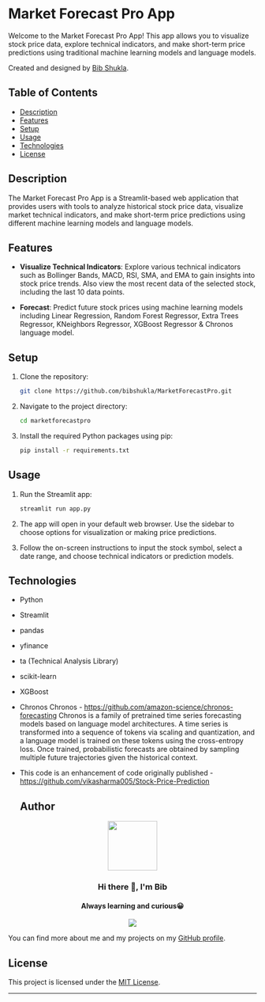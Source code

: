 # Market Forecast Pro App

Welcome to the Market Forecast Pro App! This app allows you to visualize stock price data, explore technical indicators, and make short-term price predictions using traditional machine learning models and language models.

Created and designed by [Bib Shukla](https://www.linkedin.com/in/bibshukla/).

## Table of Contents

- [Description](#description)
- [Features](#features)
- [Setup](#setup)
- [Usage](#usage)
- [Technologies](#technologies)
- [License](#license)

## Description

The Market Forecast Pro App is a Streamlit-based web application that provides users with tools to analyze historical stock price data, visualize market technical indicators, and make short-term price predictions using different machine learning models and language models.

## Features

- **Visualize Technical Indicators**: Explore various technical indicators such as Bollinger Bands, MACD, RSI, SMA, and EMA to gain insights into stock price trends. Also view the most recent data of the selected stock, including the last 10 data points.

- **Forecast**: Predict future stock prices using machine learning models including Linear Regression, Random Forest Regressor, Extra Trees Regressor, KNeighbors Regressor, XGBoost Regressor & Chronos language model.

## Setup

1. Clone the repository:
   ```sh
   git clone https://github.com/bibshukla/MarketForecastPro.git
   ```

2. Navigate to the project directory:
   ```sh
   cd marketforecastpro
   ```

3. Install the required Python packages using pip:
   ```sh
   pip install -r requirements.txt
   ```

## Usage

1. Run the Streamlit app:
   ```sh
   streamlit run app.py
   ```

2. The app will open in your default web browser. Use the sidebar to choose options for visualization or making price predictions.

3. Follow the on-screen instructions to input the stock symbol, select a date range, and choose technical indicators or prediction models.

## Technologies

- Python
- Streamlit
- pandas
- yfinance
- ta (Technical Analysis Library)
- scikit-learn
- XGBoost
- Chronos
    Chronos - https://github.com/amazon-science/chronos-forecasting
    Chronos is a family of pretrained time series forecasting models based on language model architectures. A time series is transformed into a sequence of tokens via scaling and quantization, and a language model is trained on these tokens using the cross-entropy loss. Once trained, probabilistic forecasts are obtained by sampling multiple future trajectories given the historical context.
- This code is an enhancement of code originally published - https://github.com/vikasharma005/Stock-Price-Prediction

  ## Author

<div id="header" align="center">
  <a href="https://www.linkedin.com/in/bibshukla">
  <img src="https://media.giphy.com/media/M9gbBd9nbDrOTu1Mqx/giphy.gif" width="100"/>
  </a>
</div>

<h3 align="center">Hi there 👋, I'm Bib</h3>
<h4 align="center">Always learning and curious😀</h4>

<div id="socials" align="center">
  <a href="https://www.linkedin.com/in/bibshukla">
    <img src="https://user-images.githubusercontent.com/76098066/186728913-a66ef85f-4644-4e3a-b847-98309c8cff42.svg">
  </a>
</div>

You can find more about me and my projects on my [GitHub profile](https://github.com/bibshukla).

## License

This project is licensed under the [MIT License](LICENSE).

---



